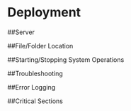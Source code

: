 # Deployment 

##Server

##File/Folder Location

##Starting/Stopping System Operations

##Troubleshooting

##Error Logging

##Critical Sections
